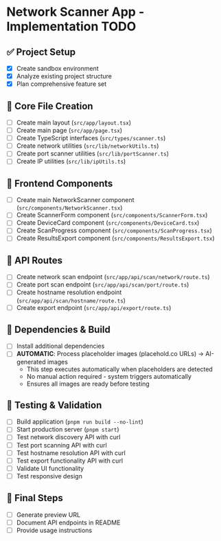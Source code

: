 # Network Scanner App - Implementation TODO

## ✅ Project Setup
- [x] Create sandbox environment
- [x] Analyze existing project structure
- [x] Plan comprehensive feature set

## 📁 Core File Creation
- [ ] Create main layout (`src/app/layout.tsx`)
- [ ] Create main page (`src/app/page.tsx`)
- [ ] Create TypeScript interfaces (`src/types/scanner.ts`)
- [ ] Create network utilities (`src/lib/networkUtils.ts`)
- [ ] Create port scanner utilities (`src/lib/portScanner.ts`)
- [ ] Create IP utilities (`src/lib/ipUtils.ts`)

## 🎨 Frontend Components
- [ ] Create main NetworkScanner component (`src/components/NetworkScanner.tsx`)
- [ ] Create ScannerForm component (`src/components/ScannerForm.tsx`)
- [ ] Create DeviceCard component (`src/components/DeviceCard.tsx`)
- [ ] Create ScanProgress component (`src/components/ScanProgress.tsx`)
- [ ] Create ResultsExport component (`src/components/ResultsExport.tsx`)

## 🔌 API Routes
- [ ] Create network scan endpoint (`src/app/api/scan/network/route.ts`)
- [ ] Create port scan endpoint (`src/app/api/scan/port/route.ts`)
- [ ] Create hostname resolution endpoint (`src/app/api/scan/hostname/route.ts`)
- [ ] Create export endpoint (`src/app/api/export/route.ts`)

## 🔧 Dependencies & Build
- [ ] Install additional dependencies
- [ ] **AUTOMATIC**: Process placeholder images (placehold.co URLs) → AI-generated images
  - This step executes automatically when placeholders are detected
  - No manual action required - system triggers automatically
  - Ensures all images are ready before testing

## 🧪 Testing & Validation
- [ ] Build application (`pnpm run build --no-lint`)
- [ ] Start production server (`pnpm start`)
- [ ] Test network discovery API with curl
- [ ] Test port scanning API with curl
- [ ] Test hostname resolution API with curl
- [ ] Test export functionality API with curl
- [ ] Validate UI functionality
- [ ] Test responsive design

## 🚀 Final Steps
- [ ] Generate preview URL
- [ ] Document API endpoints in README
- [ ] Provide usage instructions